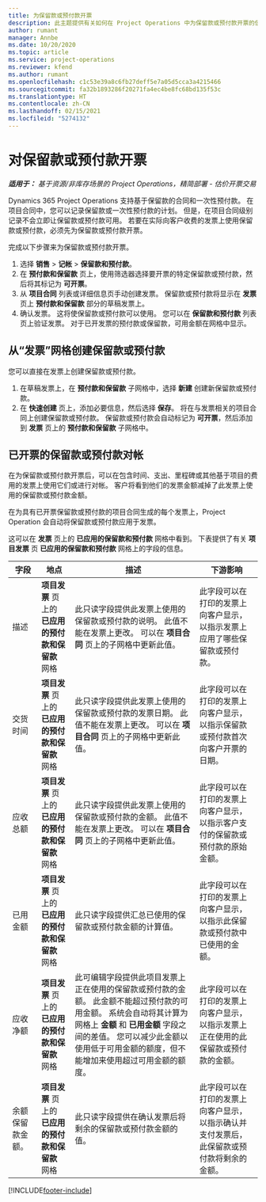 ```yaml
---
title: 为保留款或预付款开票
description: 此主题提供有关如何在 Project Operations 中为保留款或预付款开票的信息。
author: rumant
manager: Annbe
ms.date: 10/20/2020
ms.topic: article
ms.service: project-operations
ms.reviewer: kfend
ms.author: rumant
ms.openlocfilehash: c1c53e39a8c6fb27deff5e7a05d5cca3a4215466
ms.sourcegitcommit: fa32b1893286f20271fa4ec4be8fc68bd135f53c
ms.translationtype: HT
ms.contentlocale: zh-CN
ms.lasthandoff: 02/15/2021
ms.locfileid: "5274132"
---
```

# <a name="invoice-a-retainer-or-an-advance"></a>对保留款或预付款开票

_**适用于：** 基于资源/非库存场景的 Project Operations，精简部署 - 估价开票交易_

Dynamics 365 Project Operations 支持基于保留款的合同和一次性预付款。 在项目合同中，您可以记录保留款或一次性预付款的计划。 但是，在项目合同级别记录不会立即让保留款或预付款可用。 若要在实际向客户收费的发票上使用保留款或预付款，必须先为保留款或预付款开票。

完成以下步骤来为保留款或预付款开票。

1. 选择 **销售** > **记帐** > **保留款和预付款**。 
2. 在 **预付款和保留款** 页上，使用筛选器选择要开票的特定保留款或预付款，然后将其标记为 **可开票**。
3. 从 **项目合同** 列表或详细信息页手动创建发票。 保留款或预付款将显示在 **发票** 页上 **预付款和保留款** 部分的草稿发票上。
4. 确认发票。 这将使保留款或预付款可以使用。 您可以在 **保留款和预付款** 列表页上验证发票。 对于已开发票的预付款或保留款，可用金额在网格中显示。

## <a name="create-a-retainer-or-advance-from-the-invoice-grid"></a>从“发票”网格创建保留款或预付款

您可以直接在发票上创建保留款或预付款。

1. 在草稿发票上，在 **预付款和保留款** 子网格中，选择 **新建** 创建新保留款或预付款。 
2. 在 **快速创建** 页上，添加必要信息，然后选择 **保存**。 将在与发票相关的项目合同上创建保留款或预付款。 保留款或预付款会自动标记为 **可开票**，然后添加到 **发票** 页上的 **预付款和保留款** 子网格中。

## <a name="reconcile-an-invoiced-retainer-or-advance"></a>已开票的保留款或预付款对帐

在为保留款或预付款开票后，可以在包含时间、支出、里程碑或其他基于项目的费用的发票上使用它们或进行对帐。 客户将看到他们的发票金额减掉了此发票上使用的保留款或预付款金额。

在为具有已开票保留款或预付款的项目合同生成的每个发票上，Project Operation 会自动将保留款或预付款应用于发票。

这可以在 **发票** 页上的 **已应用的保留款和预付款** 网格中看到。 下表提供了有关 **项目发票** 页 **已应用的保留款和预付款** 网格上的字段的信息。

| 字段 | 地点 | 描述 | 下游影响 |
| --- | --- | --- | --- |
| 描述 | **项目发票** 页上的 **已应用的预付款和保留款** 网格 |此只读字段提供此发票上使用的保留款或预付款的说明。 此值不能在发票上更改。 可以在 **项目合同** 页上的子网格中更新此值。 | 此字段可以在打印的发票上向客户显示，以指示发票上应用了哪些保留款或预付款。 |
| 交货时间 | **项目发票** 页上的 **已应用的预付款和保留款** 网格  | 此只读字段提供此发票上使用的保留款或预付款的发票日期。 此值不能在发票上更改。 可以在 **项目合同** 页上的子网格中更新此值。 | 此字段可以在打印的发票上向客户显示，以指示保留款或预付款首次向客户开票的日期。 |
| 应收总额 | **项目发票** 页上的 **已应用的预付款和保留款** 网格  | 此只读字段提供此发票上使用的保留款或预付款的金额。 此值不能在发票上更改。 可以在 **项目合同** 页上的子网格中更新此值。 | 此字段可以在打印的发票上向客户显示，以指示客户支付的保留款或预付款的原始金额。 |
| 已用金额 | **项目发票** 页上的 **已应用的预付款和保留款** 网格  | 此只读字段提供汇总已使用的保留款或预付款金额的计算值。 | 此字段可以在打印的发票上向客户显示，以指示此保留款或预付款中已使用的金额。 |
| 应收净额 | **项目发票** 页上的 **已应用的预付款和保留款** 网格  | 此可编辑字段提供此项目发票上正在使用的保留款或预付款的金额。 此金额不能超过预付款的可用金额。 系统会自动将其计算为网格上 **金额** 和 **已用金额** 字段之间的差值。 您可以减少此金额以使用低于可用金额的额度，但不能增加来使用超过可用金额的额度。 | 此字段可以在打印的发票上向客户显示，以指示发票上正在使用的此保留款或预付款的金额。 |
| 余额保留款金额。 | **项目发票** 页上的 **已应用的预付款和保留款** 网格  | 此只读字段提供在确认发票后将剩余的保留款或预付款金额的值。 | 此字段可以在打印的发票上向客户显示，以指示确认并支付发票后，此保留款或预付款将剩余的金额。 |


[!INCLUDE[footer-include](../../includes/footer-banner.md)]